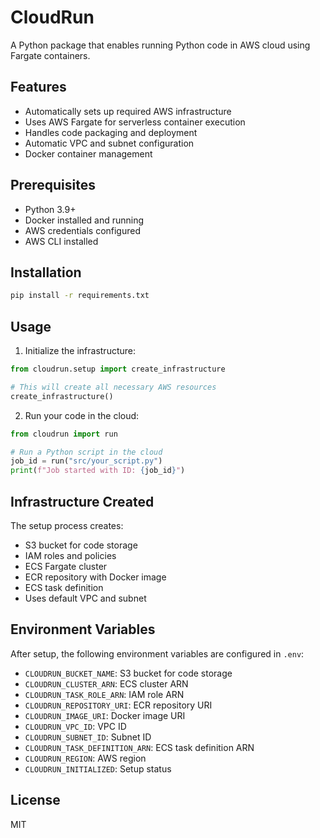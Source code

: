 # CloudRun

A Python package that enables running Python code in AWS cloud using Fargate containers.

## Features

- Automatically sets up required AWS infrastructure
- Uses AWS Fargate for serverless container execution
- Handles code packaging and deployment
- Automatic VPC and subnet configuration
- Docker container management

## Prerequisites

- Python 3.9+
- Docker installed and running
- AWS credentials configured
- AWS CLI installed

## Installation

```bash
pip install -r requirements.txt
```

## Usage

1. Initialize the infrastructure:

```python
from cloudrun.setup import create_infrastructure

# This will create all necessary AWS resources
create_infrastructure()
```

2. Run your code in the cloud:

```python
from cloudrun import run

# Run a Python script in the cloud
job_id = run("src/your_script.py")
print(f"Job started with ID: {job_id}")
```

## Infrastructure Created

The setup process creates:
- S3 bucket for code storage
- IAM roles and policies
- ECS Fargate cluster
- ECR repository with Docker image
- ECS task definition
- Uses default VPC and subnet

## Environment Variables

After setup, the following environment variables are configured in `.env`:
- `CLOUDRUN_BUCKET_NAME`: S3 bucket for code storage
- `CLOUDRUN_CLUSTER_ARN`: ECS cluster ARN
- `CLOUDRUN_TASK_ROLE_ARN`: IAM role ARN
- `CLOUDRUN_REPOSITORY_URI`: ECR repository URI
- `CLOUDRUN_IMAGE_URI`: Docker image URI
- `CLOUDRUN_VPC_ID`: VPC ID
- `CLOUDRUN_SUBNET_ID`: Subnet ID
- `CLOUDRUN_TASK_DEFINITION_ARN`: ECS task definition ARN
- `CLOUDRUN_REGION`: AWS region
- `CLOUDRUN_INITIALIZED`: Setup status

## License

MIT 